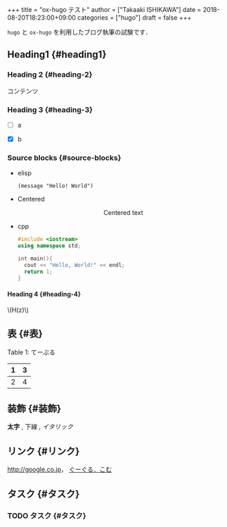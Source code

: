 +++
title = "ox-hugo テスト"
author = ["Takaaki ISHIKAWA"]
date = 2018-08-20T18:23:00+09:00
categories = ["hugo"]
draft = false
+++

`hugo` と `ox-hugo` を利用したブログ執筆の試験です．


## Heading1 {#heading1}


### Heading 2 {#heading-2}

コンテンツ


### Heading 3 {#heading-3}

-   [ ] a
-   [X] b


### Source blocks {#source-blocks}

-   elisp

    ```emacs-lisp
    (message "Hello! World")
    ```

-   Centered

    <style>.org-center { margin-left: auto; margin-right: auto; text-align: center; }</style>

    <div class="org-center">
      <div></div>

    Centered text

    </div>

-   cpp

    ```cpp
    #include <iostream>
    using namespace std;

    int main(){
      cout << "Hello, World!" << endl;
      return 1;
    }
    ```


#### Heading 4 {#heading-4}

\\(H(z)\\)


## 表 {#表}

<div class="table-caption">
  <span class="table-number">Table 1</span>:
  てーぶる
</div>

| 1 | 3 |
|---|---|
| 2 | 4 |


## 装飾 {#装飾}

**太字** , <span class="underline">下線</span> , _イタリック_


## リンク {#リンク}

<http://google.co.jp>， [ぐーぐる．こむ](http://google.com/)


## タスク {#タスク}


### <span class="org-todo todo TODO">TODO</span> タスク {#タスク}
